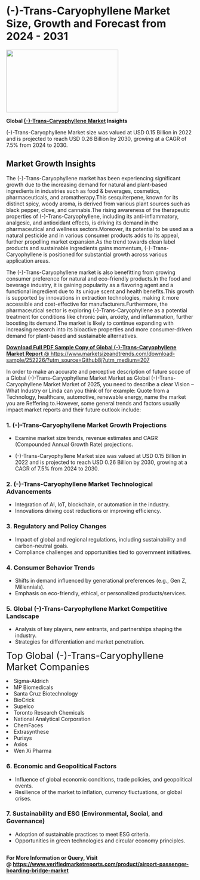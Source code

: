 <H1>(-)-Trans-Caryophyllene Market Size, Growth and Forecast from 2024 - 2031</H1><img class="aligncenter size-medium wp-image-584254" src="https://thirdeyenews.in/wp-content/uploads/2024/09/Global-Market-Research-300x168.jpeg" alt="" width="300" height="168" /><p><strong>Global&nbsp;<a href="https://www.marketsizeandtrends.com/download-sample/252226/?utm_source=Github8j?utm_medium=207">(-)-Trans-Caryophyllene Market</a> Insights</strong></p><p>(-)-Trans-Caryophyllene Market size was valued at USD 0.15 Billion in 2022 and is projected to reach USD 0.26 Billion by 2030, growing at a CAGR of 7.5% from 2024 to 2030.</p><p><h2>Market Growth Insights</h2> The (-)-Trans-Caryophyllene market has been experiencing significant growth due to the increasing demand for natural and plant-based ingredients in industries such as food & beverages, cosmetics, pharmaceuticals, and aromatherapy.This sesquiterpene, known for its distinct spicy, woody aroma, is derived from various plant sources such as black pepper, clove, and cannabis.The rising awareness of the therapeutic properties of (-)-Trans-Caryophyllene, including its anti-inflammatory, analgesic, and antioxidant effects, is driving its demand in the pharmaceutical and wellness sectors.Moreover, its potential to be used as a natural pesticide and in various consumer products adds to its appeal, further propelling market expansion.As the trend towards clean label products and sustainable ingredients gains momentum, (-)-Trans-Caryophyllene is positioned for substantial growth across various application areas.<p><a href="download-sample-link" target="_blank"></a></p> The (-)-Trans-Caryophyllene market is also benefitting from growing consumer preference for natural and eco-friendly products.In the food and beverage industry, it is gaining popularity as a flavoring agent and a functional ingredient due to its unique scent and health benefits.This growth is supported by innovations in extraction technologies, making it more accessible and cost-effective for manufacturers.Furthermore, the pharmaceutical sector is exploring (-)-Trans-Caryophyllene as a potential treatment for conditions like chronic pain, anxiety, and inflammation, further boosting its demand.The market is likely to continue expanding with increasing research into its bioactive properties and more consumer-driven demand for plant-based and sustainable alternatives.<p><a href="get-more-link" target="_blank"></p><p><span class=""><strong>Download Full PDF Sample Copy of Global (-)-Trans-Caryophyllene Market Report</strong> @ <a href="https://www.marketsizeandtrends.com/download-sample/252226/?utm_source=Github8j?utm_medium=207" target="_blank">https://www.marketsizeandtrends.com/download-sample/252226/?utm_source=Github8j?utm_medium=207</a></span></p><p>In order to make an accurate and perceptive description of future scope of a Global&nbsp;(-)-Trans-Caryophyllene Market Market as Global&nbsp;(-)-Trans-Caryophyllene Market Market of 2025, you need to describe a clear Vision &ndash; What Industry or Linda can you think of for example: Quote from a Technology, healthcare, automotive, renewable energy, name the market you are Reffering to.However, some general trends and factors usually impact market reports and their future outlook include:</p><h3>1.&nbsp;<strong>(-)-Trans-Caryophyllene Market Growth Projections</strong></h3><ul><li>Examine market size trends, revenue estimates and CAGR (Compounded Annual Growth Rate) projections.</li><li><p>(-)-Trans-Caryophyllene Market size was valued at USD 0.15 Billion in 2022 and is projected to reach USD 0.26 Billion by 2030, growing at a CAGR of 7.5% from 2024 to 2030.</p></li></ul><h3>2.&nbsp;<strong>(-)-Trans-Caryophyllene Market Technological Advancements</strong></h3><ul><li>Integration of AI, IoT, blockchain, or automation in the industry.</li><li>Innovations driving cost reductions or improving efficiency.</li></ul><h3>3.&nbsp;<strong>Regulatory and Policy Changes</strong></h3><ul><li>Impact of global and regional regulations, including sustainability and carbon-neutral goals.</li><li>Compliance challenges and opportunities tied to government initiatives.</li></ul><h3>4.&nbsp;<strong>Consumer Behavior Trends</strong></h3><ul><li>Shifts in demand influenced by generational preferences (e.g., Gen Z, Millennials).</li><li>Emphasis on eco-friendly, ethical, or personalized products/services.</li></ul><h3>5.&nbsp;<strong>Global (-)-Trans-Caryophyllene Market Competitive Landscape</strong></h3><ul><li>Analysis of key players, new entrants, and partnerships shaping the industry.</li><li>Strategies for differentiation and market penetration.</li></ul><p data-pm-slice="1 1 []"><span style="color: inherit; font-family: inherit; font-size: 25px;">Top Global (-)-Trans-Caryophyllene Market Companies</span></p><div class="" data-test-id=""><p><li>Sigma-Aldrich</li><li> MP Biomedicals</li><li> Santa Cruz Biotechnology</li><li> BioCrick</li><li> Supelco</li><li> Toronto Research Chemicals</li><li> National Analytical Corporation</li><li> ChemFaces</li><li> Extrasynthese</li><li> Purisys</li><li> Axios</li><li> Wen Xi Pharma</li></p></div><h3>6.&nbsp;<strong>Economic and Geopolitical Factors</strong></h3><ul><li>Influence of global economic conditions, trade policies, and geopolitical events.</li><li>Resilience of the market to inflation, currency fluctuations, or global crises.</li></ul><h3>7.&nbsp;<strong>Sustainability and ESG (Environmental, Social, and Governance)</strong></h3><ul><li>Adoption of sustainable practices to meet ESG criteria.</li><li>Opportunities in green technologies and circular economy principles.</li></ul><h2><strong style="font-size: 14px;">For More Information or Query, Visit @&nbsp;</strong><a style="background-color: #ffffff; font-size: 14px;" href="https://www.marketsizeandtrends.com/report/trans-caryophyllene-market/" target="_blank">https://www.verifiedmarketreports.com/product/airport-passenger-boarding-bridge-market</a></h2>
